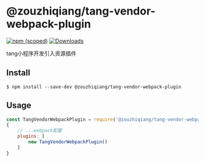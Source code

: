 # @zouzhiqiang/tang-vendor-webpack-plugin

[![npm (scoped)](https://img.shields.io/npm/v/@zouzhiqiang/tang-vendor-webpack-plugin.svg)](https://www.npmjs.com/package/@zouzhiqiang/tang-vendor-webpack-plugin)
[![Downloads](http://img.shields.io/npm/dm/gulp-cli.svg)](https://www.npmjs.com/package/@zouzhiqiang/tang-vendor-webpack-plugin)

tang小程序开发引入资源插件

## Install

```
$ npm install --save-dev @zouzhiqiang/tang-vendor-webpack-plugin
```

## Usage

```javascript
const TangVendorWebpackPlugin = require('@zouzhiqiang/tang-vendor-webpack-plugin');
{
    // ...webpack配置
    plugins: [
        new TangVendorWebpackPlugin()
    ]
}
```